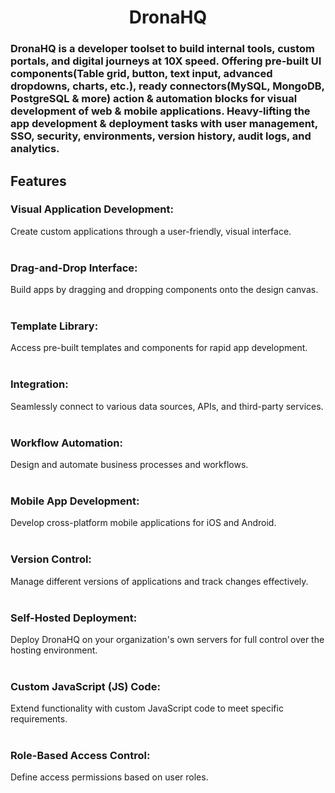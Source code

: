 <h1 align="center">
  DronaHQ
</h1>

<h3 align="left">
DronaHQ is a developer toolset to build internal tools, custom portals, and digital journeys at 10X speed. Offering pre-built UI components(Table grid, button, text input, advanced dropdowns, charts, etc.), ready connectors(MySQL, MongoDB, PostgreSQL & more) action & automation blocks for visual development of web & mobile applications. Heavy-lifting the app development & deployment tasks with user management, SSO, security, environments, version history, audit logs, and analytics.
</h3>




## Features

### Visual Application Development: 
Create custom applications through a user-friendly, visual interface.
<br /><br />

### Drag-and-Drop Interface: 
Build apps by dragging and dropping components onto the design canvas.
<br /><br />

### Template Library: 
Access pre-built templates and components for rapid app development.
<br /><br />

### Integration: 
Seamlessly connect to various data sources, APIs, and third-party services.
<br /><br />

### Workflow Automation: 
Design and automate business processes and workflows.
<br /><br />

### Mobile App Development: 
Develop cross-platform mobile applications for iOS and Android.
<br /><br />

### Version Control: 
Manage different versions of applications and track changes effectively.
<br /><br />

### Self-Hosted Deployment: 
Deploy DronaHQ on your organization's own servers for full control over the hosting environment.
<br /><br />

### Custom JavaScript (JS) Code: 
Extend functionality with custom JavaScript code to meet specific requirements.
<br /><br />

### Role-Based Access Control: 
Define access permissions based on user roles.
<br /><br />

